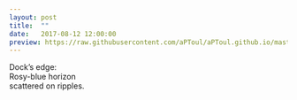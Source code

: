 ```yaml
---
layout: post
title:  ""
date:   2017-08-12 12:00:00
preview: https://raw.githubusercontent.com/aPToul/aPToul.github.io/master/_images/cottage.jpg
---
```


Dock’s edge:  
Rosy-blue horizon  
scattered on ripples.

